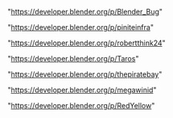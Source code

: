 "https://developer.blender.org/p/Blender_Bug"

"https://developer.blender.org/p/piniteinfra"

"https://developer.blender.org/p/robertthink24"

"https://developer.blender.org/p/Taros"

"https://developer.blender.org/p/thepiratebay"

"https://developer.blender.org/p/megawinid"

"https://developer.blender.org/p/RedYellow"

